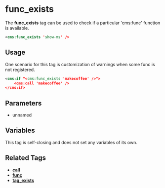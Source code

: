 # func_exists

The **func_exists** tag can be used to check if a particular 'cms:func' function is available.

```xml
<cms:func_exists 'show-ms' />
```

## Usage

One scenario for this tag is customization of warnings when some func is not registered.<br>

```xml
<cms:if "<cms:func_exists 'makecoffee' />">
    <cms:call 'makecoffee' />
</cms:if>
```

## Parameters

* unnamed

## Variables

This tag is self-closing and does not set any variables of its own.

## Related Tags

* [**call**](./call.md)
* [**func**](./func.md)
* [**tag_exists**](./tag_exists.md)
